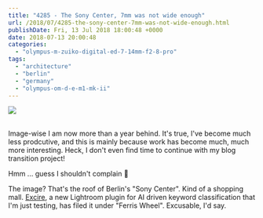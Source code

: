 ```yaml
---
title: "4285 - The Sony Center, 7mm was not wide enough"
url: /2018/07/4285-the-sony-center-7mm-was-not-wide-enough.html
publishDate: Fri, 13 Jul 2018 18:00:48 +0000
date: 2018-07-13 20:00:48
categories: 
  - "olympus-m-zuiko-digital-ed-7-14mm-f2-8-pro"
tags: 
  - "architecture"
  - "berlin"
  - "germany"
  - "olympus-om-d-e-m1-mk-ii"
---
```

<div class="container">
<div class="center"><a target="_blank" href="https://d25zfm9zpd7gm5.cloudfront.net/1200x1200/2017/20170622_173647_lr.jpg"><img class="webfeedsFeaturedVisual" src="https://d25zfm9zpd7gm5.cloudfront.net/0600x0600/2017/20170622_173647_lr.jpg" /></a></div>
</div>
<br />

Image-wise I am now more than a year behind. It's true, I've become much less prodcutive, and this is mainly because work has become much, much  more interesting. Heck, I don't even find time to continue with my blog transition project!

Hmm ... guess I shouldn't complain 🙂

The image? That's the roof of Berlin's "Sony Center". Kind of a shopping mall. <a href="https://www.excire.com/" rel="noopener" target="_blank">Excire</a>, a new Lightroom plugin for AI driven keyword classification that I'm just testing, has filed it under "Ferris Wheel". Excusable, I'd say.
